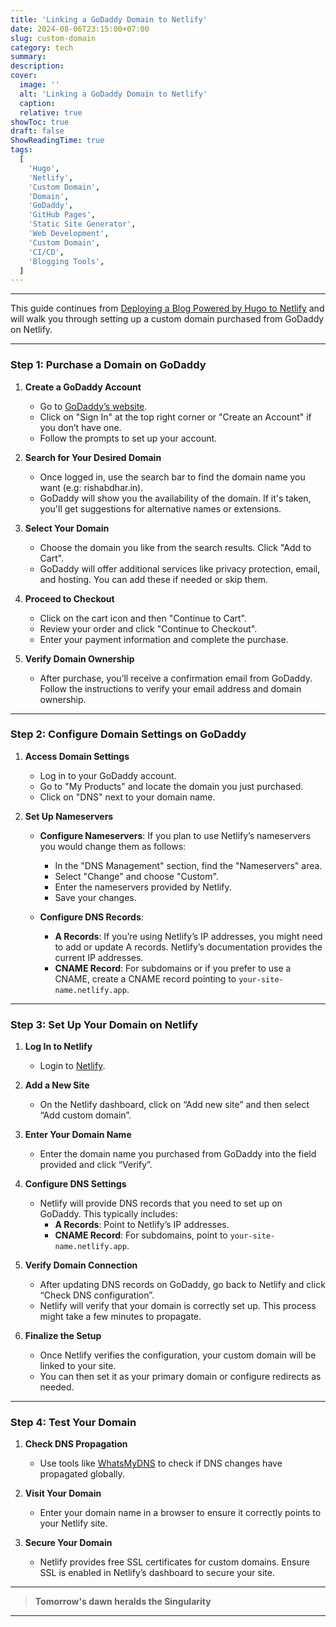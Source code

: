 ```yaml
---
title: 'Linking a GoDaddy Domain to Netlify'
date: 2024-08-06T23:15:00+07:00
slug: custom-domain
category: tech
summary:
description:
cover:
  image: ''
  alt: 'Linking a GoDaddy Domain to Netlify'
  caption:
  relative: true
showToc: true
draft: false
ShowReadingTime: true
tags:
  [
    'Hugo',
    'Netlify',
    'Custom Domain',
    'Domain',
    'GoDaddy',
    'GitHub Pages',
    'Static Site Generator',
    'Web Development',
    'Custom Domain',
    'CI/CD',
    'Blogging Tools',
  ]
---
```


---

This guide continues from [Deploying a Blog Powered by Hugo to Netlify](https://rishabdhar.in/tech-write-up/deploy-hugo/) and will walk you through setting up a custom domain purchased from GoDaddy on Netlify.

---

### Step 1: Purchase a Domain on GoDaddy

1. **Create a GoDaddy Account**

   - Go to [GoDaddy’s website](https://www.godaddy.com/).
   - Click on "Sign In" at the top right corner or "Create an Account" if you don’t have one.
   - Follow the prompts to set up your account.

2. **Search for Your Desired Domain**

   - Once logged in, use the search bar to find the domain name you want (e.g: rishabdhar.in).
   - GoDaddy will show you the availability of the domain. If it's taken, you'll get suggestions for alternative names or extensions.

3. **Select Your Domain**

   - Choose the domain you like from the search results. Click "Add to Cart".
   - GoDaddy will offer additional services like privacy protection, email, and hosting. You can add these if needed or skip them.

4. **Proceed to Checkout**

   - Click on the cart icon and then "Continue to Cart".
   - Review your order and click "Continue to Checkout".
   - Enter your payment information and complete the purchase.

5. **Verify Domain Ownership**
   - After purchase, you’ll receive a confirmation email from GoDaddy. Follow the instructions to verify your email address and domain ownership.

---

### Step 2: Configure Domain Settings on GoDaddy

1. **Access Domain Settings**

   - Log in to your GoDaddy account.
   - Go to "My Products" and locate the domain you just purchased.
   - Click on "DNS" next to your domain name.

2. **Set Up Nameservers**

   - **Configure Nameservers**: If you plan to use Netlify’s nameservers you would change them as follows:

     - In the "DNS Management" section, find the "Nameservers" area.
     - Select "Change" and choose "Custom".
     - Enter the nameservers provided by Netlify.
     - Save your changes.

   - **Configure DNS Records**:
     - **A Records**: If you’re using Netlify’s IP addresses, you might need to add or update A records. Netlify’s documentation provides the current IP addresses.
     - **CNAME Record**: For subdomains or if you prefer to use a CNAME, create a CNAME record pointing to `your-site-name.netlify.app`.

---

### Step 3: Set Up Your Domain on Netlify

1. **Log In to Netlify**

   - Login to [Netlify](https://www.netlify.com/).

2. **Add a New Site**

   - On the Netlify dashboard, click on “Add new site” and then select “Add custom domain”.

3. **Enter Your Domain Name**

   - Enter the domain name you purchased from GoDaddy into the field provided and click “Verify”.

4. **Configure DNS Settings**

   - Netlify will provide DNS records that you need to set up on GoDaddy. This typically includes:
     - **A Records**: Point to Netlify’s IP addresses.
     - **CNAME Record**: For subdomains, point to `your-site-name.netlify.app`.

5. **Verify Domain Connection**

   - After updating DNS records on GoDaddy, go back to Netlify and click “Check DNS configuration”.
   - Netlify will verify that your domain is correctly set up. This process might take a few minutes to propagate.

6. **Finalize the Setup**
   - Once Netlify verifies the configuration, your custom domain will be linked to your site.
   - You can then set it as your primary domain or configure redirects as needed.

---

### Step 4: Test Your Domain

1. **Check DNS Propagation**

   - Use tools like [WhatsMyDNS](https://www.whatsmydns.net/) to check if DNS changes have propagated globally.

2. **Visit Your Domain**

   - Enter your domain name in a browser to ensure it correctly points to your Netlify site.

3. **Secure Your Domain**
   - Netlify provides free SSL certificates for custom domains. Ensure SSL is enabled in Netlify’s dashboard to secure your site.

---

> **Tomorrow's dawn heralds the Singularity**

---
